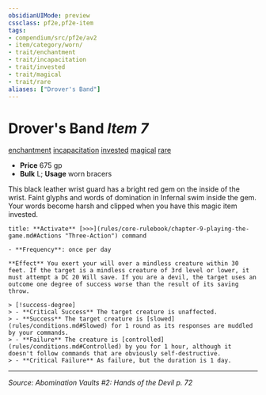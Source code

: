 ```yaml
---
obsidianUIMode: preview
cssclass: pf2e,pf2e-item
tags:
- compendium/src/pf2e/av2
- item/category/worn/
- trait/enchantment
- trait/incapacitation
- trait/invested
- trait/magical
- trait/rare
aliases: ["Drover's Band"]
---
```

# Drover's Band *Item 7*  
[enchantment](enchantment.md "Enchantment School Trait")  [incapacitation](incapacitation.md "Incapacitation Effect Trait")  [invested](invested.md "Invested Item Trait")  [magical](magical.md "Magical Item Trait")  [rare](rare.md "Rare Rarity Trait")  

- **Price** 675 gp
- **Bulk** L; **Usage** worn bracers

This black leather wrist guard has a bright red gem on the inside of the wrist. Faint glyphs and words of domination in Infernal swim inside the gem. Your words become harsh and clipped when you have this magic item invested.

```ad-embed-ability
title: **Activate** [>>>](rules/core-rulebook/chapter-9-playing-the-game.md#Actions "Three-Action") command

- **Frequency**: once per day

**Effect** You exert your will over a mindless creature within 30 feet. If the target is a mindless creature of 3rd level or lower, it must attempt a DC 20 Will save. If you are a devil, the target uses an outcome one degree of success worse than the result of its saving throw.

> [!success-degree] 
> - **Critical Success** The target creature is unaffected.
> - **Success** The target creature is [slowed](rules/conditions.md#Slowed) for 1 round as its responses are muddled by your commands.
> - **Failure** The creature is [controlled](rules/conditions.md#Controlled) by you for 1 hour, although it doesn't follow commands that are obviously self-destructive.
> - **Critical Failure** As failure, but the duration is 1 day.
```


---
*Source: Abomination Vaults #2: Hands of the Devil p. 72*